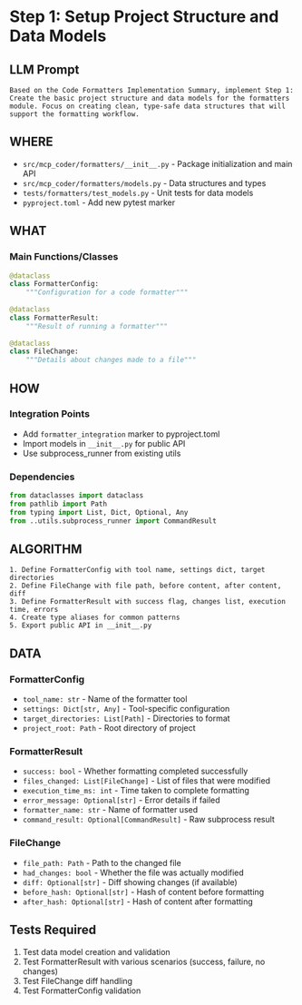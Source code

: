 # Step 1: Setup Project Structure and Data Models

## LLM Prompt
```
Based on the Code Formatters Implementation Summary, implement Step 1: Create the basic project structure and data models for the formatters module. Focus on creating clean, type-safe data structures that will support the formatting workflow.
```

## WHERE
- `src/mcp_coder/formatters/__init__.py` - Package initialization and main API
- `src/mcp_coder/formatters/models.py` - Data structures and types
- `tests/formatters/test_models.py` - Unit tests for data models
- `pyproject.toml` - Add new pytest marker

## WHAT
### Main Functions/Classes
```python
@dataclass
class FormatterConfig:
    """Configuration for a code formatter"""
    
@dataclass  
class FormatterResult:
    """Result of running a formatter"""
    
@dataclass
class FileChange:
    """Details about changes made to a file"""
```

## HOW
### Integration Points
- Add `formatter_integration` marker to pyproject.toml
- Import models in `__init__.py` for public API
- Use subprocess_runner from existing utils

### Dependencies
```python
from dataclasses import dataclass
from pathlib import Path
from typing import List, Dict, Optional, Any
from ..utils.subprocess_runner import CommandResult
```

## ALGORITHM
```
1. Define FormatterConfig with tool name, settings dict, target directories
2. Define FileChange with file path, before content, after content, diff
3. Define FormatterResult with success flag, changes list, execution time, errors
4. Create type aliases for common patterns
5. Export public API in __init__.py
```

## DATA
### FormatterConfig
- `tool_name: str` - Name of the formatter tool
- `settings: Dict[str, Any]` - Tool-specific configuration
- `target_directories: List[Path]` - Directories to format
- `project_root: Path` - Root directory of project

### FormatterResult  
- `success: bool` - Whether formatting completed successfully
- `files_changed: List[FileChange]` - List of files that were modified
- `execution_time_ms: int` - Time taken to complete formatting
- `error_message: Optional[str]` - Error details if failed
- `formatter_name: str` - Name of formatter used
- `command_result: Optional[CommandResult]` - Raw subprocess result

### FileChange
- `file_path: Path` - Path to the changed file
- `had_changes: bool` - Whether the file was actually modified
- `diff: Optional[str]` - Diff showing changes (if available)
- `before_hash: Optional[str]` - Hash of content before formatting
- `after_hash: Optional[str]` - Hash of content after formatting

## Tests Required
1. Test data model creation and validation
2. Test FormatterResult with various scenarios (success, failure, no changes)
3. Test FileChange diff handling
4. Test FormatterConfig validation
